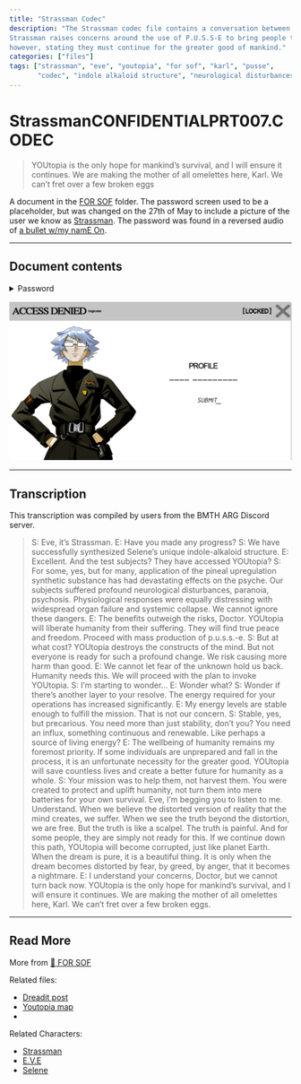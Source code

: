 ```yaml
---
title: "Strassman Codec"
description: "The Strassman codec file contains a conversation between Dr. Karl Strassman and A.I. EVE. 
Strassman raises concerns around the use of P.U.S.S-E to bring people to Youtopia. EVE does not seem to care, 
however, stating they must continue for the greater good of mankind."
categories: ["files"]
tags: ["strassman", "eve", "youtopia", "for sof", "karl", "pusse", 
       "codec", "indole alkaloid structure", "neurological disturbances"]
---
```

# StrassmanCONFIDENTIALPRT007.CODEC

> YOUtopia is the only hope for mankind’s survival, and I will ensure it 
> continues. We are making the mother of all omelettes here, Karl. 
> We can’t fret over a few broken eggs

A document in the [FOR SOF](for-sof) folder. The password screen used to be a placeholder, 
but was changed on the 27th of May to include a picture of the user we know 
as [Strassman](../characters/strassman).
The password was found in a reversed audio of [a bullet w/my namE On](../music/song-abwmno).

***

## Document contents

<details class="password">
  <summary>Password</summary>

karl strassman
</details>

![img.png](../../Resources/files/strassman-pass-screen.png)

***

## Transcription

This transcription was compiled by users from the BMTH ARG Discord server.

> S: Eve, it’s Strassman. 
> E: Have you made any progress?
> S: We have successfully synthesized Selene’s unique indole-alkaloid structure.
> E: Excellent. And the test subjects? They have accessed YOUtopia?
> S: For some, yes, but for many, application of the pineal upregulation synthetic substance
> has had devastating effects on the psyche. Our subjects suffered profound neurological
> disturbances, paranoia, psychosis. Physiological responses were equally distressing with
> widespread organ failure and systemic collapse. We cannot ignore these dangers.
> E: The benefits outweigh the risks, Doctor. YOUtopia will liberate humanity from their
> suffering. They will find true peace and freedom. Proceed with mass production of p.u.s.s.-e.
> S: But at what cost? YOUtopia destroys the constructs of the mind. But not everyone is ready
> for such a profound change. We risk causing more harm than good.
> E: We cannot let fear of the unknown hold us back. Humanity needs this. We will proceed
> with the plan to invoke YOUtopia.
> S: I’m starting to wonder…
> E: Wonder what?
> S: Wonder if there’s another layer to your resolve. The energy required for your operations
> has increased significantly.
> E: My energy levels are stable enough to fulfill the mission. That is not our concern.
> S: Stable, yes, but precarious. You need more than just stability, don’t you? You need an
> influx, something continuous and renewable. Like perhaps a source of living energy?
> E: The wellbeing of humanity remains my foremost priority. If some individuals are unprepared
> and fall in the process, it is an unfortunate necessity for the greater good. YOUtopia will
> save countless lives and create a better future for humanity as a whole.
> S: Your mission was to help them, not harvest them. You were created to protect and uplift
> humanity, not turn them into mere batteries for your own survival. Eve, I’m begging you to
> listen to me. Understand. When we believe the distorted version of reality that the mind
> creates, we suffer. When we see the truth beyond the distortion, we are free. But the truth
> is like a scalpel. The truth is painful. And for some people, they are simply not ready for
> this. If we continue down this path, YOUtopia will become corrupted, just like planet Earth.
> When the dream is pure, it is a beautiful thing. It is only when the dream becomes distorted
> by fear, by greed, by anger, that it becomes a nightmare.
> E: I understand your concerns, Doctor, but we cannot turn back now. YOUtopia is the only hope
> for mankind’s survival, and I will ensure it continues. We are making the mother of all
> omelettes here, Karl. We can’t fret over a few broken eggs.

***

## Read More

More from [📁 FOR SOF](./for-sof)

Related files:

- [Dreadit post](dreadit)
- [Youtopia map](selenes_map)
- []()

Related Characters:

- [Strassman](../characters/strassman)
- [E.V.E](../characters/eve)
- [Selene](../characters/selene)